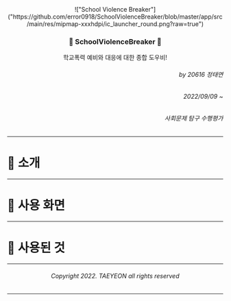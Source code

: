 <div align=center>
!["School Violence Breaker"]("https://github.com/error0918/SchoolViolenceBreaker/blob/master/app/src/main/res/mipmap-xxxhdpi/ic_launcher_round.png?raw=true")
  
### 🚨 SchoolViolenceBreaker 🚨
학교폭력 예비와 대응에 대한 종합 도우비!

</div>

<div align=right>

###### by 20616 정태연 

###### 2022/09/09 ~ 

###### 사회문제 탐구 수행평가

</div>

---

# 👋 소개

---

# 📱 사용 화면

---

# 🦄 사용된 것

---

<div align=center>

###### Copyright 2022. TAEYEON all rights reserved

</div>

---



